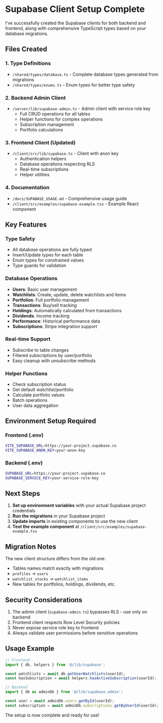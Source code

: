 # Supabase Client Setup Complete

I've successfully created the Supabase clients for both backend and frontend, along with comprehensive TypeScript types based on your database migrations.

## Files Created

### 1. **Type Definitions**
- `/shared/types/database.ts` - Complete database types generated from migrations
- `/shared/types/enums.ts` - Enum types for better type safety

### 2. **Backend Admin Client**
- `/server/lib/supabase-admin.ts` - Admin client with service role key
  - Full CRUD operations for all tables
  - Helper functions for complex operations
  - Subscription management
  - Portfolio calculations

### 3. **Frontend Client (Updated)**
- `/client/src/lib/supabase.ts` - Client with anon key
  - Authentication helpers
  - Database operations respecting RLS
  - Real-time subscriptions
  - Helper utilities

### 4. **Documentation**
- `/docs/SUPABASE_USAGE.md` - Comprehensive usage guide
- `/client/src/examples/supabase-example.tsx` - Example React component

## Key Features

### Type Safety
- All database operations are fully typed
- Insert/Update types for each table
- Enum types for constrained values
- Type guards for validation

### Database Operations
- **Users**: Basic user management
- **Watchlists**: Create, update, delete watchlists and items
- **Portfolios**: Full portfolio management
- **Transactions**: Buy/sell tracking
- **Holdings**: Automatically calculated from transactions
- **Dividends**: Income tracking
- **Performance**: Historical performance data
- **Subscriptions**: Stripe integration support

### Real-time Support
- Subscribe to table changes
- Filtered subscriptions by user/portfolio
- Easy cleanup with unsubscribe methods

### Helper Functions
- Check subscription status
- Get default watchlist/portfolio
- Calculate portfolio values
- Batch operations
- User data aggregation

## Environment Setup Required

### Frontend (.env)
```bash
VITE_SUPABASE_URL=https://your-project.supabase.co
VITE_SUPABASE_ANON_KEY=your-anon-key
```

### Backend (.env)
```bash
SUPABASE_URL=https://your-project.supabase.co
SUPABASE_SERVICE_KEY=your-service-role-key
```

## Next Steps

1. **Set up environment variables** with your actual Supabase project credentials
2. **Run the migrations** in your Supabase project
3. **Update imports** in existing components to use the new client
4. **Test the example component** at `/client/src/examples/supabase-example.tsx`

## Migration Notes

The new client structure differs from the old one:
- Tables names match exactly with migrations
- `profiles` → `users`
- `watchlist_stocks` → `watchlist_items`
- New tables for portfolios, holdings, dividends, etc.

## Security Considerations

1. The admin client (`supabase-admin.ts`) bypasses RLS - use only on backend
2. Frontend client respects Row Level Security policies
3. Never expose service role key to frontend
4. Always validate user permissions before sensitive operations

## Usage Example

```typescript
// Frontend
import { db, helpers } from '@/lib/supabase';

const watchlists = await db.getUserWatchlists(userId);
const hasSubscription = await helpers.hasActiveSubscription(userId);

// Backend
import { db as adminDb } from '@/lib/supabase-admin';

const user = await adminDb.users.getById(userId);
const subscription = await adminDb.subscriptions.getByUserId(userId);
```

The setup is now complete and ready for use!